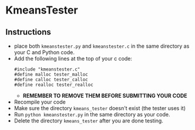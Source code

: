 # KmeansTester

## Instructions
- place both `kmeanstester.py` and `kmeanstester.c` in the same directory as your C and Python code.
- Add the following lines at the top of your c code:
  ```
  #include "kmeanstester.c"
  #define malloc tester_malloc
  #define calloc tester_calloc
  #define realloc tester_realloc
  ```
  - **REMEMBER TO REMOVE THEM BEFORE SUBMITTING YOUR CODE**
- Recompile your code
- Make sure the directory `kmeans_tester` doesn't exist (the tester uses it)
- Run `python kmeanstester.py` in the same directory as your code.
- Delete the directory `kmeans_tester` after you are done testing.
